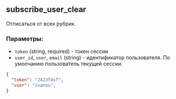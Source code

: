 ## subscribe_user_clear
Отписаться от всех рубрик.

### Параметры:
- ```token``` (string, required) - токен сессии
- ```user_id```, ```user```, ```email``` (string) - идентификатор пользователя. По умолчанию пользователь текущей сессии. 
```json
{
  "token": "2423fdsf",
  "user": "ivanov",
}
```

